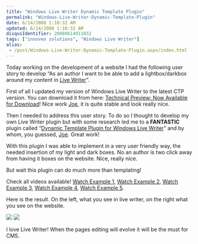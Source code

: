 ```yaml
---
title: "Windows Live Writer Dynamic Template Plugin"
permalink: "Windows-Live-Writer-Dynamic-Template-Plugin"
date: 6/14/2008 1:10:32 AM
updated: 6/14/2008 1:10:32 AM
disqusIdentifier: 20080614011032
tags: ["innoveo solutions", "Windows Live Writer"]
alias:
 - /post/Windows-Live-Writer-Dynamic-Template-Plugin.aspx/index.html
---
```

<div class="wlWriterHeaderFooter" style="float:right; margin:0px; padding:0px 0px 4px 8px;"><script type="text/javascript">digg_url = "http://weblogs.asp.net/lkempe/archive/2008/06/13/windows-live-writer-dynamic-template-plugin.aspx";digg_title = "Windows Live Writer Dynamic Template Plugin";digg_bgcolor = "#FFFFFF";digg_skin = "normal";</script><script src="http://digg.com/tools/diggthis.js" type="text/javascript"></script><script type="text/javascript">digg_url = undefined;digg_title = undefined;digg_bgcolor = undefined;digg_skin = undefined;</script></div>

Today working on the development of a website I had the following user story to develop “As an author I want to be able to add a lightbox/darkbox around my content in [Live Writer](http://windowslivewriter.spaces.live.com/)”.
<!-- more -->

First of all I updated my version of Windows Live Writer to the latest CTP version. You can download it from here: [Technical Preview: Now Available for Download](http://windowslivewriter.spaces.live.com/blog/cns!D85741BB5E0BE8AA!1508.entry)! Nice work [Joe](http://jcheng.wordpress.com/2008/06/03/new-writer-plugins-for-tech-preview/), it is quite stable and look really nice.

Then I needed to address this user story. To do so I thought to develop my own Live Writer plugin but with some research led me to a **FANTASTIC** plugin called “[Dynamic Template Plugin for Windows Live Writer](http://www.joecheng.com/code/DynamicTemplate/)” and by whom, you guessed, [Joe](http://www.joecheng.com/). Great work!

With this plugin I was able to implement in a very user friendly way, the needed insertion of my light and dark boxes. No an author is two click away from having it boxes on the website. Nice, really nice.

But wait this plugin can do much more than templating!

Check all videos available! [Watch Example 1](http://www.joecheng.com/screencasts/level1.swf), [Watch Example 2](http://www.joecheng.com/screencasts/level2.swf), [Watch Example 3](http://www.joecheng.com/screencasts/level3.swf), [Watch Example 4](http://www.joecheng.com/screencasts/level3a.swf), [Watch Example 5](http://www.joecheng.com/screencasts/level4a.swf).

Here is the result. On the left, what you see in live writer, on the right what you see on the website.

![](http://farm4.static.flickr.com/3028/2575883688_d3bc3dd2de_o.png) ![](http://farm4.static.flickr.com/3061/2575055209_e140ae3407_o.png) 

I love Live Writer! When the pages editing will evolve it will be the must for CMS.
